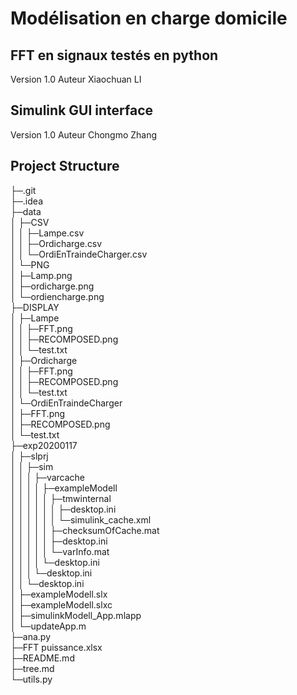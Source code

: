 # Modélisation en charge domicile

## FFT en signaux testés en python
   Version 1.0
   Auteur Xiaochuan LI

## Simulink GUI interface
   Version 1.0
   Auteur Chongmo Zhang

## Project Structure

├─.git  
├─.idea  
├─data  
│  ├─CSV  
│  │  ├─Lampe.csv  
│  │  ├─Ordicharge.csv  
│  │  └─OrdiEnTraindeCharger.csv  
│  └─PNG  
│     ├─Lamp.png  
│     ├─ordicharge.png  
│     └─ordiencharge.png  
├─DISPLAY  
│  ├─Lampe  
│  │  ├─FFT.png  
│  │  ├─RECOMPOSED.png  
│  │  └─test.txt  
│  ├─Ordicharge  
│  │  ├─FFT.png  
│  │  ├─RECOMPOSED.png  
│  │  └─test.txt  
│  └─OrdiEnTraindeCharger  
│     ├─FFT.png  
│     ├─RECOMPOSED.png  
│     └─test.txt  
├─exp20200117  
│  ├─slprj  
│  │  ├─sim  
│  │  │  ├─varcache  
│  │  │  │  ├─exampleModell  
│  │  │  │  │  ├─tmwinternal  
│  │  │  │  │  │  ├─desktop.ini  
│  │  │  │  │  │  └─simulink_cache.xml  
│  │  │  │  │  ├─checksumOfCache.mat  
│  │  │  │  │  ├─desktop.ini  
│  │  │  │  │  └─varInfo.mat  
│  │  │  │  └─desktop.ini  
│  │  │  └─desktop.ini  
│  │  └─desktop.ini  
│  ├─exampleModell.slx  
│  ├─exampleModell.slxc  
│  ├─simulinkModell_App.mlapp  
│  └─updateApp.m  
├─ana.py  
├─FFT puissance.xlsx  
├─README.md  
├─tree.md  
└─utils.py  
